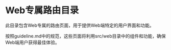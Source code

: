 # Web专属路由目录

此目录包含Web专属的路由页面，用于提供Web端特定的用户界面和功能。

按照guideline.md中的规范，这些页面将利用src/web目录中的组件和功能，确保Web端用户获得最佳体验。
